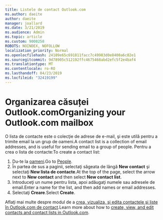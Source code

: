 ```yaml
---
title: Listele de contact Outlook.com
ms.author: daeite
author: daeite
manager: joallard
ms.date: 3/21/2019
ms.audience: Admin
ms.topic: article
ms.custom: 9000258
ROBOTS: NOINDEX, NOFOLLOW
localization_priority: Normal
ms.openlocfilehash: 24109e65c691811facc7c49983d0e8400a6c02e1
ms.sourcegitcommit: 9d78905c512192ffc4675468abd2efc5f2e4baf4
ms.translationtype: MT
ms.contentlocale: ro-RO
ms.lasthandoff: 04/23/2019
ms.locfileid: "32419199"
---
```

# <a name="organizing-your-outlookcom-mailbox"></a><span data-ttu-id="902b1-102">Organizarea căsuței Outlook.com</span><span class="sxs-lookup"><span data-stu-id="902b1-102">Organizing your Outlook.com mailbox</span></span>

<span data-ttu-id="902b1-103">O lista de contacte este o colecţie de adrese de e-mail, şi este utilă pentru a trimite email la un grup de oameni.</span><span class="sxs-lookup"><span data-stu-id="902b1-103">A contact list is a collection of email addresses, and is useful for sending email to a group of people.</span></span> <span data-ttu-id="902b1-104">Pentru a crea o lista de contacte:</span><span class="sxs-lookup"><span data-stu-id="902b1-104">To create a contact list:</span></span>

1. <span data-ttu-id="902b1-105">Du-te la [oameni](https://outlook.live.com/people/).</span><span class="sxs-lookup"><span data-stu-id="902b1-105">Go to [People](https://outlook.live.com/people/).</span></span>
1. <span data-ttu-id="902b1-106">În partea de sus a paginii, selectaţi săgeata de lângă **New contact** şi selectaţi **New lista de contacte**.</span><span class="sxs-lookup"><span data-stu-id="902b1-106">At the top of the page, select the arrow next to **New contact** and then select **New contact list**.</span></span>
1. <span data-ttu-id="902b1-107">Introduceţi un nume pentru lista, apoi adăugaţi numele sau adresele de email.</span><span class="sxs-lookup"><span data-stu-id="902b1-107">Enter a name for the list, and then add names or email addresses.</span></span>
1. <span data-ttu-id="902b1-108">Selectaţi **Creare**.</span><span class="sxs-lookup"><span data-stu-id="902b1-108">Select **Create**.</span></span>

<span data-ttu-id="902b1-109">Aflaţi mai multe despre modul de a [crea, vizualiza, şi edita contactele şi liste în Outlook.com de contact](https://support.office.com/article/5b909158-036e-4820-92f7-2a27f57b9f01).</span><span class="sxs-lookup"><span data-stu-id="902b1-109">Learn more about how to [create, view, and edit contacts and contact lists in Outlook.com](https://support.office.com/article/5b909158-036e-4820-92f7-2a27f57b9f01).</span></span>